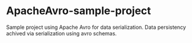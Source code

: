 # ApacheAvro-sample-project

Sample project using Apache Avro for data serialization. Data persistency achived via serialization using avro schemas.
